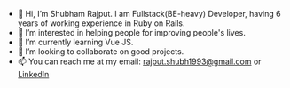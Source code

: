 - 👋 Hi, I’m Shubham Rajput. I am Fullstack(BE-heavy) Developer, having 6 years of working experience in Ruby on Rails.
- 👀 I’m interested in helping people for improving people's lives.
- 🌱 I’m currently learning Vue JS.
- 💞️ I’m looking to collaborate on good projects.
- 📫 You can reach me at my email: rajput.shubh1993@gmail.com or [LinkedIn](https://www.linkedin.com/in/shubham-rajput-34842ba4)

